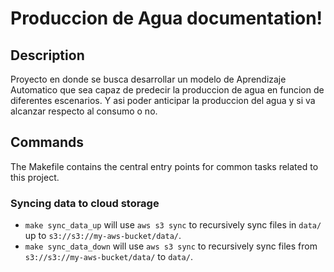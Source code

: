 # Produccion de Agua documentation!

## Description

Proyecto en donde se busca desarrollar un modelo de Aprendizaje Automatico que sea capaz de predecir la produccion de agua en funcion de diferentes escenarios. Y asi poder anticipar la produccion del agua y si va alcanzar respecto al consumo o no.

## Commands

The Makefile contains the central entry points for common tasks related to this project.

### Syncing data to cloud storage

* `make sync_data_up` will use `aws s3 sync` to recursively sync files in `data/` up to `s3://s3://my-aws-bucket/data/`.
* `make sync_data_down` will use `aws s3 sync` to recursively sync files from `s3://s3://my-aws-bucket/data/` to `data/`.


